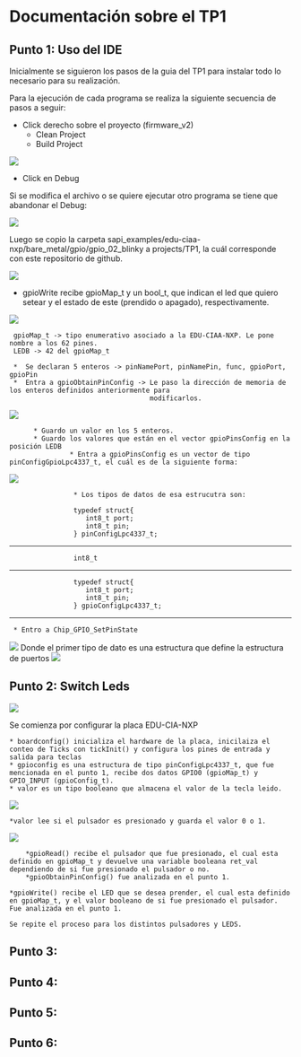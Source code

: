 # Documentación sobre el TP1

## Punto 1: Uso del IDE	

Inicialmente se siguieron los pasos de la guia del TP1 para instalar todo lo necesario para su realización.

Para la ejecución de cada programa se realiza la siguiente secuencia de pasos a seguir:

- Click derecho sobre el proyecto (firmware_v2) 
	- Clean Project
	- Build Project

![](https://github.com/Hitalio/TP1/blob/master/images/clean_build.PNG)

- Click en Debug

Si se modifica el archivo o se quiere ejecutar otro programa se tiene que abandonar el Debug:

![](https://github.com/Hitalio/TP1/blob/master/images/debug_terminate.PNG)

Luego se copio la carpeta sapi_examples/edu-ciaa-nxp/bare_metal/gpio/gpio_02_blinky a projects/TP1, la cuál corresponde con este repositorio de github. 




![](https://github.com/Hitalio/TP1/blob/master/images/main.PNG)

* gpioWrite recibe gpioMap_t y un bool_t, que indican el led que quiero setear y el estado de este (prendido o apagado), respectivamente.

![](https://github.com/Hitalio/TP1/blob/master/images/gpioWrite.PNG)
 
     gpioMap_t -> tipo enumerativo asociado a la EDU-CIAA-NXP. Le pone nombre a los 62 pines. 
     LEDB -> 42 del gpioMap_t   

     *  Se declaran 5 enteros -> pinNamePort, pinNamePin, func, gpioPort, gpioPin
     *  Entra a gpioObtainPinConfig -> Le paso la dirección de memoria de los enteros definidos anteriormente para 
                                       modificarlos.

![](https://github.com/Hitalio/TP1/blob/master/images/gpioObtainPinConfig.PNG)

          * Guardo un valor en los 5 enteros.
          * Guardo los valores que están en el vector gpioPinsConfig en la posición LEDB
                   * Entra a gpioPinsConfig es un vector de tipo pinConfigGpioLpc4337_t, el cuál es de la siguiente forma:

![](https://github.com/Hitalio/TP1/blob/master/images/pinConfigGpioLpc4337_t.PNG)

                    * Los tipos de datos de esa estrucutra son:

                    typedef struct{
                       int8_t port;
                       int8_t pin;
                    } pinConfigLpc4337_t;
------------------------------------------------------------------------
                    int8_t
------------------------------------------------------------------------
                    typedef struct{
                       int8_t port;
                       int8_t pin;
                    } gpioConfigLpc4337_t;
------------------------------------------------------------------------

     * Entro a Chip_GPIO_SetPinState

![](https://github.com/Hitalio/TP1/blob/master/images/Chip_GPIO_SetPinState.PNG)
            Donde el primer tipo de dato es una estructura que define la estructura de puertos
![](https://github.com/Hitalio/TP1/blob/master/images/LPC_GPIO_T.PNG)


## Punto 2: Switch Leds

![](https://github.com/Hitalio/TP1/blob/master/images/main_switch_leds1.png)

 Se comienza por configurar la placa EDU-CIA-NXP

	* boardconfig() inicializa el hardware de la placa, inicilaiza el conteo de Ticks con tickInit() y configura los pines de entrada y salida para teclas
	* gpioconfig es una estructura de tipo pinConfigLpc4337_t, que fue mencionada en el punto 1, recibe dos datos GPIO0 (gpioMap_t) y GPIO_INPUT (gpioConfig_t).
	* valor es un tipo booleano que almacena el valor de la tecla leido.

![](https://github.com/Hitalio/TP1/blob/master/images/main_switch_leds2.png)

	*valor lee si el pulsador es presionado y guarda el valor 0 o 1.

![](https://github.com/Hitalio/TP1/blob/master/images/gpioRead.png)

		*gpioRead() recibe el pulsador que fue presionado, el cual esta definido en gpioMap_t y devuelve una variable booleana ret_val dependiendo de si fue presionado el pulsador o no.
		*gpioObtainPinConfig() fue analizada en el punto 1.

	*gpioWrite() recibe el LED que se desea prender, el cual esta definido en gpioMap_t, y el valor booleano de si fue presionado el pulsador. Fue analizada en el punto 1.

	Se repite el proceso para los distintos pulsadores y LEDS.

## Punto 3:

## Punto 4:

## Punto 5:

## Punto 6:
